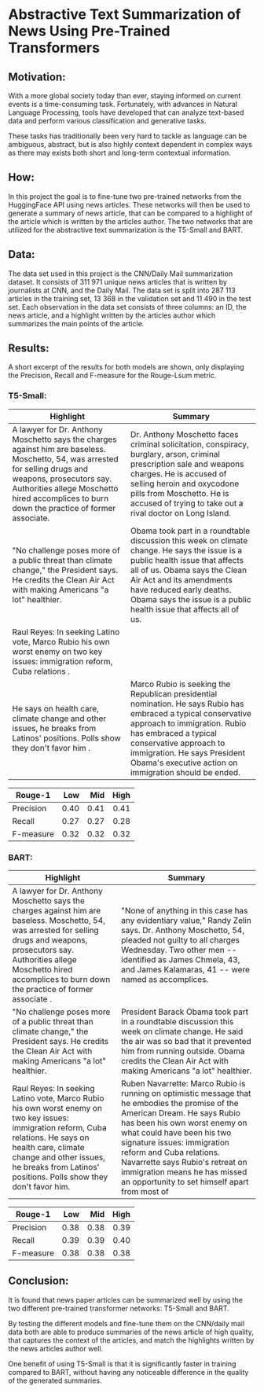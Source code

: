 # Abstractive Text Summarization of News Using Pre-Trained Transformers

##

## Motivation:

With a more global society today than ever, staying informed on current events is a time-consuming task. Fortunately, with advances in Natural Language Processing, tools have developed that can analyze text-based data and perform various classification and generative tasks. 

These tasks has traditionally been very hard to tackle as language can be ambiguous, abstract, but is also highly context dependent in complex ways as there may exists both short and long-term contextual information.

##

## How:
In this project the goal is to fine-tune two pre-trained networks from the HuggingFace API using news articles. These networks will then be used to generate a summary of news article, that can be compared to a highlight of the article which is written by the articles author. The two networks that are utilized for the abstractive text summarization is the T5-Small and BART. 

##

## Data: 
The data set used in this project is the CNN/Daily Mail summarization dataset. It consists of 311 971 unique news articles that is written by journalists at CNN, and the Daily Mail. The data set is split into 287 113 articles in the training set, 13 368 in the validation set and 11 490 in the test set. Each observation in the data set consists of three columns: an ID, the news article, and a highlight written by the articles author which summarizes the main points of the article.

##

## Results: 

A short excerpt of the results for both models are shown, only displaying the Precision, Recall and F-measure for the Rouge-Lsum metric. 

### T5-Small:

 | Highlight | Summary |
 | --- | --- |
| A lawyer for Dr. Anthony Moschetto says the charges against him are baseless. Moschetto, 54, was arrested for selling drugs and weapons, prosecutors say. Authorities allege Moschetto hired accomplices to burn down the practice of former associate. | Dr. Anthony Moschetto faces criminal solicitation, conspiracy, burglary, arson, criminal prescription sale and weapons charges. He is accused of selling heroin and oxycodone pills from Moschetto. He is accused of trying to take out a rival doctor on Long Island. |
| "No challenge poses more of a public threat than climate change," the President says. He credits the Clean Air Act with making Americans "a lot" healthier.| Obama took part in a roundtable discussion this week on climate change. He says the issue is a public health issue that affects all of us. Obama says the Clean Air Act and its amendments have reduced early deaths. Obama says the issue is a public health issue that affects all of us. |
| Raul Reyes: In seeking Latino vote, Marco Rubio his own worst enemy on two key issues: immigration reform, Cuba relations .
He says on health care, climate change and other issues, he breaks from Latinos' positions. Polls show they don't favor him .| Marco Rubio is seeking the Republican presidential nomination. He says Rubio has embraced a typical conservative approach to immigration. Rubio has embraced a typical conservative approach to immigration. He says President Obama's executive action on immigration should be ended. |


| Rouge-1 | Low | Mid | High |
| --- | ---:| ---: | ---: |
| Precision |0.40 | 0.41 | 0.41 |
| Recall | 0.27 | 0.27 |  0.28 |
| F-measure   |  0.32 | 0.32 |  0.32 |  



### BART:

 | Highlight | Summary |
 | --- | --- |
|A lawyer for Dr. Anthony Moschetto says the charges against him are baseless. Moschetto, 54, was arrested for selling drugs and weapons, prosecutors say.   Authorities allege Moschetto hired accomplices to burn down the practice of former associate .  | "None of anything in this case has any evidentiary value," Randy Zelin says. Dr. Anthony Moschetto, 54, pleaded not guilty to all charges Wednesday. Two other men -- identified as James Chmela, 43, and James Kalamaras, 41 -- were named as accomplices. |
|"No challenge poses more of a public threat than climate change," the President says. He credits the Clean Air Act with making Americans "a lot" healthier. | President Barack Obama took part in a roundtable discussion this week on climate change. He said the air was so bad that it prevented him from running outside. Obama credits the Clean Air Act with making Americans "a lot" healthier. |
| Raul Reyes: In seeking Latino vote, Marco Rubio his own worst enemy on two key issues: immigration reform, Cuba relations. He says on health care, climate change and other issues, he breaks from Latinos' positions. Polls show they don't favor him. | Ruben Navarrette: Marco Rubio is running on optimistic message that he embodies the promise of the American Dream. He says Rubio has been his own worst enemy on what could have been his two signature issues: immigration reform and Cuba relations. Navarrette says Rubio's retreat on immigration means he has missed an opportunity to set himself apart from most of |


| Rouge-1 | Low | Mid | High |
| --- | ---:| ---: | ---: |
| Precision | 0.38 | 0.38  | 0.39 |
| Recall | 0.39 | 0.39  | 0.40 |
| F-measure   | 0.38  | 0.38  | 0.38 |   



##

## Conclusion:

It is found that news paper articles can be summarized well by using the two different pre-trained transformer networks: T5-Small and BART. 

By testing the different models and fine-tune them on the CNN/daily mail data both are able to produce summaries of the news article of high quality, that captures the context of the articles, and match the highlights written by the news articles author well. 

One benefit of using T5-Small is that it is significantly faster in training compared to BART, without having any noticeable difference in the quality of the generated summaries.
